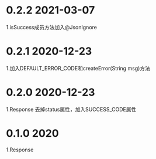 # 0.2.2 2021-03-07
1.isSuccess成员方法加入@JsonIgnore
    
# 0.2.1 2020-12-23
1.加入DEFAULT_ERROR_CODE和createError(String msg)方法
    
# 0.2.0 2020-12-23
1.Response 去掉status属性，加入SUCCESS_CODE属性
    
# 0.1.0 2020
1.Response